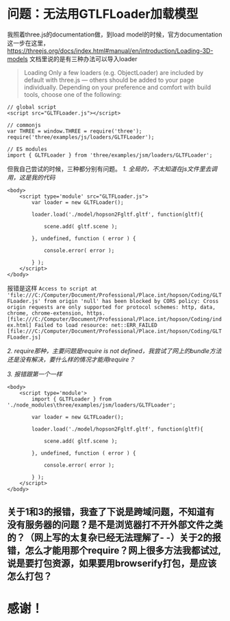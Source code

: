 # 问题：无法用GTLFLoader加载模型
我照着three.js的documentation做，到load model的时候，官方documentation这一步在这里，https://threejs.org/docs/index.html#manual/en/introduction/Loading-3D-models
文档里说的是有三种办法可以导入loader
>Loading
Only a few loaders (e.g. ObjectLoader) are included by default with three.js — others should be added to your page individually. Depending on your preference and comfort with build tools, choose one of the following:
```
// global script
<script src="GLTFLoader.js"></script>

// commonjs
var THREE = window.THREE = require('three');
require('three/examples/js/loaders/GLTFLoader');

// ES modules
import { GLTFLoader } from 'three/examples/jsm/loaders/GLTFLoader';
```

但我自己尝试的时候，三种都分别有问题。
*1. 全局的，不太知道在js文件里去调用，这是我的代码*
```
<body>
    <script type='module' src="GLTFLoader.js">
        var loader = new GLTFLoader();

        loader.load('./model/hopson2Fgltf.gltf', function(gltf){

            scene.add( gltf.scene );

        }, undefined, function ( error ) {

            console.error( error );

        } );
    </script>
</body>
```
报错是这样
`Access to script at 'file:///C:/Computer/Document/Professional/Place.int/hopson/Coding/GLTFLoader.js' from origin 'null' has been blocked by CORS policy: Cross origin requests are only supported for protocol schemes: http, data, chrome, chrome-extension, https. [file:///C:/Computer/Document/Professional/Place.int/hopson/Coding/index.html]
Failed to load resource: net::ERR_FAILED [file:///C:/Computer/Document/Professional/Place.int/hopson/Coding/GLTFLoader.js]`

*2. require那种，主要问题是require is not defined，我尝试了网上的bundle方法还是没有解决，要什么样的情况才能用require？*

*3. 报错跟第一个一样*
```
<body>
    <script type='module'>
        import { GLTFLoader } from './node_modules\three/examples/jsm/loaders/GLTFLoader';

        var loader = new GLTFLoader();

        loader.load('./model/hopson2Fgltf.gltf', function(gltf){

            scene.add( gltf.scene );

        }, undefined, function ( error ) {

            console.error( error );

        } );
    </script>
</body> 
```

## 关于1和3的报错，我查了下说是跨域问题，不知道有没有服务器的问题？是不是浏览器打不开外部文件之类的？（网上写的太复杂已经无法理解了- -）关于2的报错，怎么才能用那个require？网上很多方法我都试过,说是要打包资源，如果要用browserify打包，是应该怎么打包？
# 感谢！
